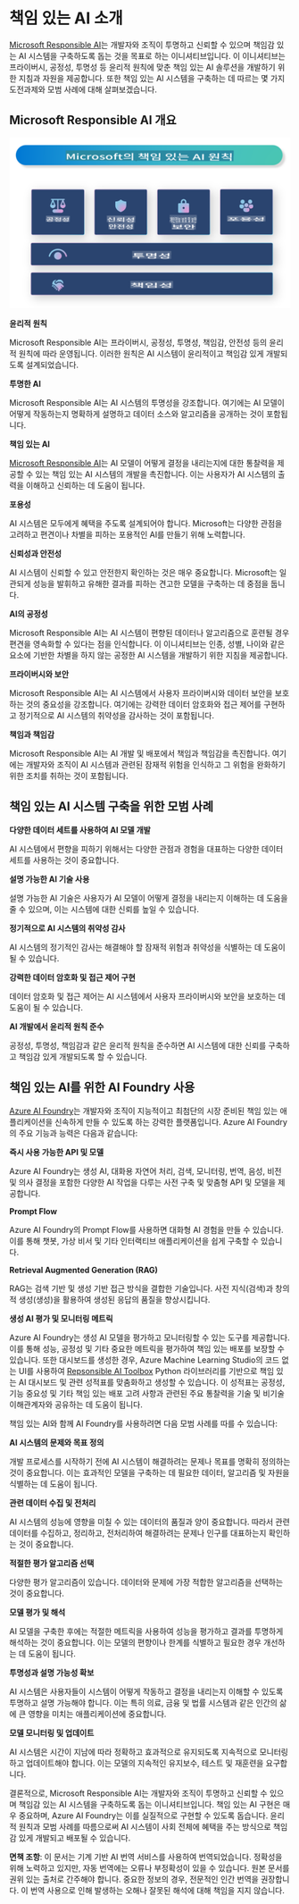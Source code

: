 # **책임 있는 AI 소개**

[Microsoft Responsible AI](https://www.microsoft.com/ai/responsible-ai?WT.mc_id=aiml-138114-kinfeylo)는 개발자와 조직이 투명하고 신뢰할 수 있으며 책임감 있는 AI 시스템을 구축하도록 돕는 것을 목표로 하는 이니셔티브입니다. 이 이니셔티브는 프라이버시, 공정성, 투명성 등 윤리적 원칙에 맞춘 책임 있는 AI 솔루션을 개발하기 위한 지침과 자원을 제공합니다. 또한 책임 있는 AI 시스템을 구축하는 데 따르는 몇 가지 도전과제와 모범 사례에 대해 살펴보겠습니다.

## Microsoft Responsible AI 개요

![RAIPrinciples](../../../../translated_images/RAIPrinciples.341872e84ab61d746359087157c13d5a0a5549e5187b42e45efca277ac550e12.ko.png)

**윤리적 원칙**

Microsoft Responsible AI는 프라이버시, 공정성, 투명성, 책임감, 안전성 등의 윤리적 원칙에 따라 운영됩니다. 이러한 원칙은 AI 시스템이 윤리적이고 책임감 있게 개발되도록 설계되었습니다.

**투명한 AI**

Microsoft Responsible AI는 AI 시스템의 투명성을 강조합니다. 여기에는 AI 모델이 어떻게 작동하는지 명확하게 설명하고 데이터 소스와 알고리즘을 공개하는 것이 포함됩니다.

**책임 있는 AI**

[Microsoft Responsible AI](https://www.microsoft.com/ai/responsible-ai?WT.mc_id=aiml-138114-kinfeylo)는 AI 모델이 어떻게 결정을 내리는지에 대한 통찰력을 제공할 수 있는 책임 있는 AI 시스템의 개발을 촉진합니다. 이는 사용자가 AI 시스템의 출력을 이해하고 신뢰하는 데 도움이 됩니다.

**포용성**

AI 시스템은 모두에게 혜택을 주도록 설계되어야 합니다. Microsoft는 다양한 관점을 고려하고 편견이나 차별을 피하는 포용적인 AI를 만들기 위해 노력합니다.

**신뢰성과 안전성**

AI 시스템이 신뢰할 수 있고 안전한지 확인하는 것은 매우 중요합니다. Microsoft는 일관되게 성능을 발휘하고 유해한 결과를 피하는 견고한 모델을 구축하는 데 중점을 둡니다.

**AI의 공정성**

Microsoft Responsible AI는 AI 시스템이 편향된 데이터나 알고리즘으로 훈련될 경우 편견을 영속화할 수 있다는 점을 인식합니다. 이 이니셔티브는 인종, 성별, 나이와 같은 요소에 기반한 차별을 하지 않는 공정한 AI 시스템을 개발하기 위한 지침을 제공합니다.

**프라이버시와 보안**

Microsoft Responsible AI는 AI 시스템에서 사용자 프라이버시와 데이터 보안을 보호하는 것의 중요성을 강조합니다. 여기에는 강력한 데이터 암호화와 접근 제어를 구현하고 정기적으로 AI 시스템의 취약성을 감사하는 것이 포함됩니다.

**책임과 책임감**

Microsoft Responsible AI는 AI 개발 및 배포에서 책임과 책임감을 촉진합니다. 여기에는 개발자와 조직이 AI 시스템과 관련된 잠재적 위험을 인식하고 그 위험을 완화하기 위한 조치를 취하는 것이 포함됩니다.

## 책임 있는 AI 시스템 구축을 위한 모범 사례

**다양한 데이터 세트를 사용하여 AI 모델 개발**

AI 시스템에서 편향을 피하기 위해서는 다양한 관점과 경험을 대표하는 다양한 데이터 세트를 사용하는 것이 중요합니다.

**설명 가능한 AI 기술 사용**

설명 가능한 AI 기술은 사용자가 AI 모델이 어떻게 결정을 내리는지 이해하는 데 도움을 줄 수 있으며, 이는 시스템에 대한 신뢰를 높일 수 있습니다.

**정기적으로 AI 시스템의 취약성 감사**

AI 시스템의 정기적인 감사는 해결해야 할 잠재적 위험과 취약성을 식별하는 데 도움이 될 수 있습니다.

**강력한 데이터 암호화 및 접근 제어 구현**

데이터 암호화 및 접근 제어는 AI 시스템에서 사용자 프라이버시와 보안을 보호하는 데 도움이 될 수 있습니다.

**AI 개발에서 윤리적 원칙 준수**

공정성, 투명성, 책임감과 같은 윤리적 원칙을 준수하면 AI 시스템에 대한 신뢰를 구축하고 책임감 있게 개발되도록 할 수 있습니다.

## 책임 있는 AI를 위한 AI Foundry 사용

[Azure AI Foundry](https://ai.azure.com?WT.mc_id=aiml-138114-kinfeylo)는 개발자와 조직이 지능적이고 최첨단의 시장 준비된 책임 있는 애플리케이션을 신속하게 만들 수 있도록 하는 강력한 플랫폼입니다. Azure AI Foundry의 주요 기능과 능력은 다음과 같습니다:

**즉시 사용 가능한 API 및 모델**

Azure AI Foundry는 생성 AI, 대화용 자연어 처리, 검색, 모니터링, 번역, 음성, 비전 및 의사 결정을 포함한 다양한 AI 작업을 다루는 사전 구축 및 맞춤형 API 및 모델을 제공합니다.

**Prompt Flow**

Azure AI Foundry의 Prompt Flow를 사용하면 대화형 AI 경험을 만들 수 있습니다. 이를 통해 챗봇, 가상 비서 및 기타 인터랙티브 애플리케이션을 쉽게 구축할 수 있습니다.

**Retrieval Augmented Generation (RAG)**

RAG는 검색 기반 및 생성 기반 접근 방식을 결합한 기술입니다. 사전 지식(검색)과 창의적 생성(생성)을 활용하여 생성된 응답의 품질을 향상시킵니다.

**생성 AI 평가 및 모니터링 메트릭**

Azure AI Foundry는 생성 AI 모델을 평가하고 모니터링할 수 있는 도구를 제공합니다. 이를 통해 성능, 공정성 및 기타 중요한 메트릭을 평가하여 책임 있는 배포를 보장할 수 있습니다. 또한 대시보드를 생성한 경우, Azure Machine Learning Studio의 코드 없는 UI를 사용하여 [Repsonsible AI Toolbox](https://responsibleaitoolbox.ai/?WT.mc_id=aiml-138114-kinfeylo) Python 라이브러리를 기반으로 책임 있는 AI 대시보드 및 관련 성적표를 맞춤화하고 생성할 수 있습니다. 이 성적표는 공정성, 기능 중요성 및 기타 책임 있는 배포 고려 사항과 관련된 주요 통찰력을 기술 및 비기술 이해관계자와 공유하는 데 도움이 됩니다.

책임 있는 AI와 함께 AI Foundry를 사용하려면 다음 모범 사례를 따를 수 있습니다:

**AI 시스템의 문제와 목표 정의**

개발 프로세스를 시작하기 전에 AI 시스템이 해결하려는 문제나 목표를 명확히 정의하는 것이 중요합니다. 이는 효과적인 모델을 구축하는 데 필요한 데이터, 알고리즘 및 자원을 식별하는 데 도움이 됩니다.

**관련 데이터 수집 및 전처리**

AI 시스템의 성능에 영향을 미칠 수 있는 데이터의 품질과 양이 중요합니다. 따라서 관련 데이터를 수집하고, 정리하고, 전처리하여 해결하려는 문제나 인구를 대표하는지 확인하는 것이 중요합니다.

**적절한 평가 알고리즘 선택**

다양한 평가 알고리즘이 있습니다. 데이터와 문제에 가장 적합한 알고리즘을 선택하는 것이 중요합니다.

**모델 평가 및 해석**

AI 모델을 구축한 후에는 적절한 메트릭을 사용하여 성능을 평가하고 결과를 투명하게 해석하는 것이 중요합니다. 이는 모델의 편향이나 한계를 식별하고 필요한 경우 개선하는 데 도움이 됩니다.

**투명성과 설명 가능성 확보**

AI 시스템은 사용자들이 시스템이 어떻게 작동하고 결정을 내리는지 이해할 수 있도록 투명하고 설명 가능해야 합니다. 이는 특히 의료, 금융 및 법률 시스템과 같은 인간의 삶에 큰 영향을 미치는 애플리케이션에 중요합니다.

**모델 모니터링 및 업데이트**

AI 시스템은 시간이 지남에 따라 정확하고 효과적으로 유지되도록 지속적으로 모니터링하고 업데이트해야 합니다. 이는 모델의 지속적인 유지보수, 테스트 및 재훈련을 요구합니다.

결론적으로, Microsoft Responsible AI는 개발자와 조직이 투명하고 신뢰할 수 있으며 책임감 있는 AI 시스템을 구축하도록 돕는 이니셔티브입니다. 책임 있는 AI 구현은 매우 중요하며, Azure AI Foundry는 이를 실질적으로 구현할 수 있도록 돕습니다. 윤리적 원칙과 모범 사례를 따름으로써 AI 시스템이 사회 전체에 혜택을 주는 방식으로 책임감 있게 개발되고 배포될 수 있습니다.

**면책 조항**:
이 문서는 기계 기반 AI 번역 서비스를 사용하여 번역되었습니다. 정확성을 위해 노력하고 있지만, 자동 번역에는 오류나 부정확성이 있을 수 있습니다. 원본 문서를 권위 있는 출처로 간주해야 합니다. 중요한 정보의 경우, 전문적인 인간 번역을 권장합니다. 이 번역 사용으로 인해 발생하는 오해나 잘못된 해석에 대해 책임을 지지 않습니다.